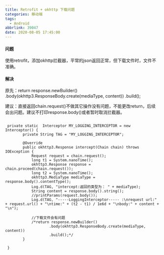 ```yaml
---
title: Retrofit + okhttp 下载问题
categories: 移动端
tags:
  - Android
abbrlink: 39047
date: 2020-08-05 17:45:00
---
```


#### 问题

 使用retrofit，添加okhttp拦截器，平常的json返回正常，但下载文件时，文件不准确。
 
 #### 解决
 原先：return response.newBuilder()
                    .body(okhttp3.ResponseBody.create(mediaType, content))
                    .build();
 
 建议：直接返回chain.request()不做其它操作没有问题，不能更改return，后续会出问题。建议不打印response.body()或者暂时取消拦截器。
 

```

 private static  Interceptor MY_LOGGING_INTERCEPTOR = new Interceptor() {
        private String TAG = "MY_LOGGING_INTERCEPTOR";

        @Override
        public okhttp3.Response intercept(Chain chain) throws IOException {
            Request request = chain.request();
            long t1 = System.nanoTime();
            okhttp3.Response response = chain.proceed(chain.request());
            long t2 = System.nanoTime();
            okhttp3.MediaType mediaType = response.body().contentType();
            Log.d(TAG, "intercept:返回的类型为： " + mediaType);
            String content = response.body().string();
            //printParams(request.body());
            Log.d(TAG, "-----LoggingInterceptor----- :\nrequest url:" + request.url() + "\ntime:" + (t2 - t1) / 1e6d + "\nbody:" + content + "\n");
            
            //下载文件会有问题
            /*return response.newBuilder()
                    .body(okhttp3.ResponseBody.create(mediaType, content))
                    .build();*/
        }
     
 }
          
```
